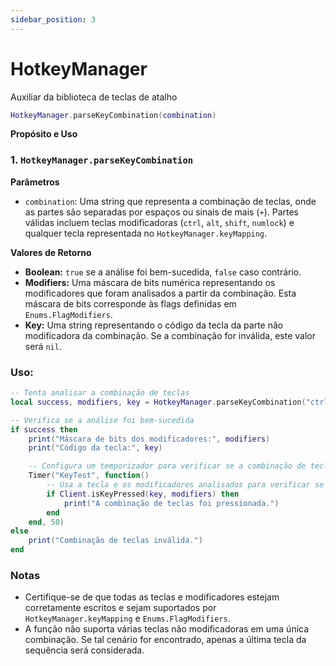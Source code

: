 ```yaml
---
sidebar_position: 3
---
```


# HotkeyManager
Auxiliar da biblioteca de teclas de atalho

```lua
HotkeyManager.parseKeyCombination(combination)
```

**Propósito e Uso**
### 1. `HotkeyManager.parseKeyCombination`
**Parâmetros**

- `combination`: Uma string que representa a combinação de teclas, onde as partes são separadas por espaços ou sinais de mais (`+`). Partes válidas incluem teclas modificadoras (`ctrl`, `alt`, `shift`, `numlock`) e qualquer tecla representada no `HotkeyManager.keyMapping`.

**Valores de Retorno**
- **Boolean:** `true` se a análise foi bem-sucedida, `false` caso contrário.
- **Modifiers:** Uma máscara de bits numérica representando os modificadores que foram analisados a partir da combinação. Esta máscara de bits corresponde às flags definidas em `Enums.FlagModifiers`.
- **Key:** Uma string representando o código da tecla da parte não modificadora da combinação. Se a combinação for inválida, este valor será `nil`.

### Uso:
```lua
-- Tenta analisar a combinação de teclas
local success, modifiers, key = HotkeyManager.parseKeyCombination("ctrl+shift+K")

-- Verifica se a análise foi bem-sucedida
if success then
    print("Máscara de bits dos modificadores:", modifiers)
    print("Código da tecla:", key)

    -- Configura um temporizador para verificar se a combinação de teclas foi pressionada
    Timer("KeyTest", function()
        -- Usa a tecla e os modificadores analisados para verificar se a combinação especificada foi pressionada
        if Client.isKeyPressed(key, modifiers) then
            print("A combinação de teclas foi pressionada.")
        end
    end, 50)
else
    print("Combinação de teclas inválida.")
end
```

### Notas
- Certifique-se de que todas as teclas e modificadores estejam corretamente escritos e sejam suportados por `HotkeyManager.keyMapping` e `Enums.FlagModifiers`.
- A função não suporta várias teclas não modificadoras em uma única combinação. Se tal cenário for encontrado, apenas a última tecla da sequência será considerada.